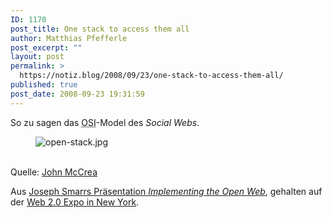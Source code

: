 ```yaml
---
ID: 1170
post_title: One stack to access them all
author: Matthias Pfefferle
post_excerpt: ""
layout: post
permalink: >
  https://notiz.blog/2008/09/23/one-stack-to-access-them-all/
published: true
post_date: 2008-09-23 19:31:59
---
```

<!-- wp:paragraph -->
<p>So zu sagen das <abbr title="Open Systems Interconnection Reference Model">OSI</abbr>-Model des <em>Social Webs</em>.</p>
<!-- /wp:paragraph -->

<!-- wp:image {"align":"center"} -->
<figure class="wp-block-image aligncenter"><img src="https://notiz.blog/wp-content/uploads/2008/09/open-stack.jpg" alt="open-stack.jpg" /></figure>
<!-- /wp:image -->

<!-- wp:paragraph -->
<p><br/> Quelle: <a href="http://flickr.com/photos/56624456@N00/2869986857/">John McCrea</a></p>
<!-- /wp:paragraph -->

<!-- wp:paragraph -->
<p>Aus <a href="http://josephsmarr.com/2008/09/22/tying-it-all-together-implementing-the-open-web-web-20-expo-new-york/">Joseph Smarrs Präsentation <em>Implementing the Open Web</em></a>, gehalten auf der <a href="http://en.oreilly.com/webexny2008/public/schedule/detail/5034">Web 2.0 Expo in New York</a>.</p>
<!-- /wp:paragraph -->